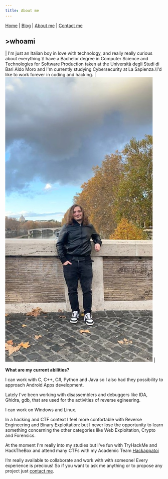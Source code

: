 ```yaml
---
title: About me
---
```

[Home](index.md) | [Blog](blog.md) | [About me](about.md) | [Contact me](contact.md)

## >whoami

| I'm just an Italian boy in love with technology, and really really curious about everything.\I have a Bachelor degree in Computer Science and Technologies for Software Production taken at the Università degli Studi di Bari Aldo Moro and I'm currently studying Cybersecurity at La Sapienza.\I'd like to work forever in coding and hacking. | ![](/img/retro.jpg) |



**What are my current abilities?**

I can work with C, C++, C#, Python and Java so I also had they possibility to approach Android Apps development.

Lately I've been working with disassemblers and debuggers like IDA, Ghidra, gdb, that are used for the activities of reverse egineering.

I can work on Windows and Linux.

In a hacking and CTF context I feel more confortable with Reverse Engineering and Binary Exploitation: but I never lose the opportunity to learn something concerning the other categories like Web Exploitation, Crypto and Forensics.

At the moment I'm really into my studies but I've fun with TryHackMe and HackTheBox and attend many CTFs with my Academic Team [Hackappatoi](https://hackappatoi.github.io/)

I’m really available to collaborate and work with with someone! Every experience is precious! So if you want to ask me anything or to propose any project just [contact me](contact.md).

